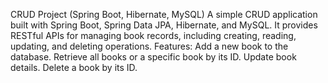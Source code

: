 CRUD Project (Spring Boot, Hibernate, MySQL)
A simple CRUD application built with Spring Boot, Spring Data JPA, Hibernate, and MySQL. It provides RESTful APIs for managing book records, including creating, reading, updating, and deleting operations.
Features:
Add a new book to the database.
Retrieve all books or a specific book by its ID.
Update book details.
Delete a book by its ID.
